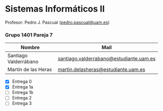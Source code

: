 # Sistemas Informáticos II

Profesor: Pedro J. Pascual (pedro.pascual@uam.es)

### Grupo 1401 Pareja 7

Nombre | Mail
------------------------------ | ------------------------------
Santiago Valderrábano | santiago.valderrabano@estudiante.uam.es
Martín de las Heras | martin.delasheras@estudiante.uam.es

- [x] Entrega 0
- [x] Entrega 1a
- [ ] Entrega 1b
- [ ] Entrega 2
- [ ] Entrega 3

